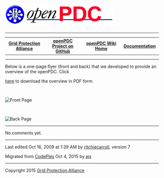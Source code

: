 

<html lang="en" xmlns="http://www.w3.org/1999/xhtml">

<head>

<meta charset="utf-8" />

<title>openPDC Overview</title>



<!--HtmlToGmd.Head-->



<!--/HtmlToGmd.Head-->

</head>

<body>

<h1><a href="https://github.com/GridProtectionAlliance/openPDC/tree/master/Source/Documentation/wiki/openPDC_Home.md"><img src="https://github.com/GridProtectionAlliance/openPDC/blob/master/Source/Documentation/wiki/openPDC_Logo.png" alt="The Open Source Phasor Data Concentrator" /></a></h1>

<hr />

<!--HtmlToGmd.Body-->

<div id="NavigationMenu">

<table style="width: 100%; border-collapse: collapse; border: 0px solid gray;">

<tr>

<td style="width: 25%; text-align:center;"><b><a href="http://www.gridprotectionalliance.org">Grid Protection Alliance</a></b></td>

<td style="width: 25%; text-align:center;"><b><a href="https://github.com/GridProtectionAlliance/openPDC">openPDC Project on GitHub</a></b></td>

<td style="width: 25%; text-align:center;"><b><a href="https://github.com/GridProtectionAlliance/openPDC/tree/master/Documentation/wiki/openPDC_Home.md">openPDC Wiki Home</a></b></td>

<td style="width: 25%; text-align:center;"><b><a href="https://github.com/GridProtectionAlliance/openPDC/tree/master/Documentation/wiki/openPDC_Documentation_Home.md">Documentation</a></b></td>

</tr>

</table>

</div>

<hr />

<!--/HtmlToGmd.Body-->



<div class="WikiContent">

<div class="wikidoc">Below is a one-page flyer (front and back) that we developed to provide an overview of the openPDC. Click

<a href="https://github.com/GridProtectionAlliance/openPDC/blob/master/Source/Documentation/wiki/openPDC_Overview.files/Overview.pdf">here</a> to download the overview in PDF form.<br>

<br>

<img src="https://github.com/GridProtectionAlliance/openPDC/blob/master/Source/Documentation/wiki/openPDC_Overview.files/Front.jpg" alt="Front Page" title="Front Page"><br>

<br>

<img src="https://github.com/GridProtectionAlliance/openPDC/blob/master/Source/Documentation/wiki/openPDC_Overview.files/Back.jpg" alt="Back Page" title="Back Page"></div>

</div>

<hr />

<div class="WikiComments">

<div id="wikiCommentsEmpty">No comments yet.<br></div>

</div>

<div id="footer">

<hr />

Last edited <span class="smartDate" title="10/16/2009 1:39:39 AM" LocalTimeTicks="1255682379">Oct 16, 2009 at 1:39 AM</span> by <a id="wikiEditByLink" href="https://github.com/GridProtectionAlliance/openPDC/tree/master/Source/Documentation/wiki/Contributors/ritchiecarroll.md">ritchiecarroll</a>, version 7<br />

Migrated from <a href="http://openpdc.codeplex.com/wikipage?title=Overview">CodePlex</a> Oct 4, 2015 by <a href="https://github.com/GridProtectionAlliance/openPDC/tree/master/Source/Documentation/wiki/Contributors/ajstadlin.md">ajs</a>

</div>



<!--HtmlToGmd.Foot-->

<div id="copyright">

<hr />

Copyright 2015 <a href="http://www.gridprotectionoalliance.org">Grid Protection Alliance</a>

</div>

<!--/HtmlToGmd.Foot-->

</body>

</html>


